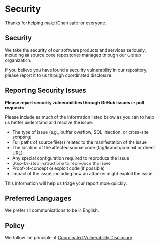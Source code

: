 # Security

Thanks for helping make iChan safe for everyone.

## Security

We take the security of our software products and services seriously, including all source code repositories managed through our GitHub organization.

If you believe you have found a security vulnerability in our repository, please report it to us through coordinated disclosure.

## Reporting Security Issues

**Please report security vulnerabilities through GitHub issues or pull requests.**

Please include as much of the information listed below as you can to help us better understand and resolve the issue:

  * The type of issue (e.g., buffer overflow, SQL injection, or cross-site scripting)
  * Full paths of source file(s) related to the manifestation of the issue
  * The location of the affected source code (tag/branch/commit or direct URL)
  * Any special configuration required to reproduce the issue
  * Step-by-step instructions to reproduce the issue
  * Proof-of-concept or exploit code (if possible)
  * Impact of the issue, including how an attacker might exploit the issue

This information will help us triage your report more quickly.

## Preferred Languages

We prefer all communications to be in English.

## Policy

We follow the principle of [Coordinated Vulnerability Disclosure](https://www.microsoft.com/en-us/msrc/cvd).

